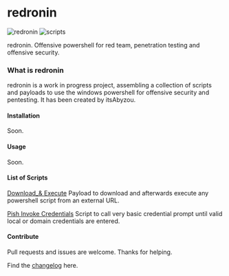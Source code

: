 # redronin

![redronin](https://img.shields.io/badge/redronin-0.1.0-red)
![scripts](https://img.shields.io/badge/scripts-2-red)

redronin. Offensive powershell for red team, penetration testing and offensive security.

### What is redronin

redronin is a work in progress project, assembling a collection of scripts and payloads to use the windows powershell for offensive security and pentesting. It has been created by itsAbyzou.

#### Installation

Soon.

#### Usage

Soon.

#### List of Scripts

[Download_& Execute](https://github.com/itsAbyzou/redronin/blob/main/exec/download-exec.ps1)
Payload to download and afterwards execute any powershell script from an external URL.

[Pish Invoke Credentials](https://github.com/itsAbyzou/redronin/blob/main/gather/pish-invokecredentials.ps1)
Script to call very basic credential prompt until valid local or domain credentials are entered.


#### Contribute

Pull requests and issues are welcome. 
Thanks for helping.

Find the [changelog](https://github.com/itsAbyzou/redronin/blob/main/changelog.MD) here.
